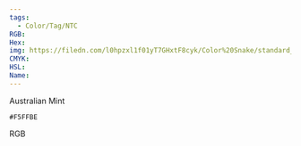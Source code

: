 ```yaml
---
tags:
  - Color/Tag/NTC
RGB:
Hex:
img: https://filedn.com/l0hpzxl1f01yT7GHxtF8cyk/Color%20Snake/standard_csv_to_svg/%23/F5FFBE.svg
CMYK:
HSL:
Name:
---
```

Australian Mint
```palette
#F5FFBE
```
RGB
